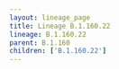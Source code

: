 ```yaml
---
layout: lineage_page
title: Lineage B.1.160.22
lineage: B.1.160.22
parent: B.1.160
children: ['B.1.160.22']
---
```

